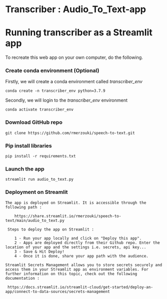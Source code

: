 # Transcriber : Audio_To_Text-app

# Running transcriber as a Streamlit app
To recreate this web app on your own computer, do the following.

### Create conda environment (Optional)
Firstly, we will create a conda environment called *transcriber_env*
```
conda create -n transcriber_env python=3.7.9
```
Secondly, we will login to the *transcriber_env* environment
```
conda activate transcriber_env
```

###  Download GitHub repo

```
git clone https://github.com/rmerzouki/speech-to-text.git
```

###  Pip install libraries
```
pip install -r requirements.txt
```

###  Launch the app

```
streamlit run audio_to_text.py
```


###  Deployment on Streamlit 
```
The app is deployed on Streamlit. It is accessible through the following path :
    
    https://share.streamlit.io/rmerzouki/speech-to-text/main/audio_to_text.py

 Steps to deploy the app on Streamlit :

    1 - Run your app locally and click on "Deploy this app".
    2 - Apps are deployed directly from their Github repo. Enter the location of your app and the settings i.e. secrets, api key...
    3 - Save & Hit Deploy!
    4 - Once it is done, share your app path with the audience.

Streamlit Secrets Management allows you to store secrets securely and access them in your Streamlit app as environment variables. For further information on this topic, check out the following documentation :

 https://docs.streamlit.io/streamlit-cloud/get-started/deploy-an-app/connect-to-data-sources/secrets-management

```